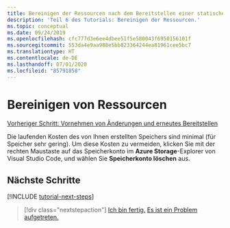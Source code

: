 ```yaml
---
title: Bereinigen der Ressourcen nach dem Bereitstellen einer statischen Node.js-Website in Azure
description: 'Teil 6 des Tutorials: Bereinigen der Ressourcen.'
ms.topic: conceptual
ms.date: 09/24/2019
ms.openlocfilehash: cfc777d3e6ee4dbee51f5e580043f6950156101f
ms.sourcegitcommit: 553da4e9aa988e5bb823364244ea81961cee5bc7
ms.translationtype: HT
ms.contentlocale: de-DE
ms.lasthandoff: 07/01/2020
ms.locfileid: "85791858"
---
```

# <a name="clean-up-resources"></a>Bereinigen von Ressourcen

[Vorheriger Schritt: Vornehmen von Änderungen und erneutes Bereitstellen](tutorial-vscode-static-website-node-05.md)

Die laufenden Kosten des von Ihnen erstellten Speichers sind minimal (für Speicher sehr gering). Um diese Kosten zu vermeiden, klicken Sie mit der rechten Maustaste auf das Speicherkonto im **Azure Storage**-Explorer von Visual Studio Code, und wählen Sie **Speicherkonto löschen** aus.

## <a name="next-steps"></a>Nächste Schritte

[!INCLUDE [tutorial-next-steps](includes/tutorial-next-steps.md)]

> [!div class="nextstepaction"]
> [Ich bin fertig.](node-howto-create-static-site-jamstack.md) [Es ist ein Problem aufgetreten.](https://www.research.net/r/PWZWZ52?tutorial=node-deployment-staticwebsite&step=clean-up-resources)
